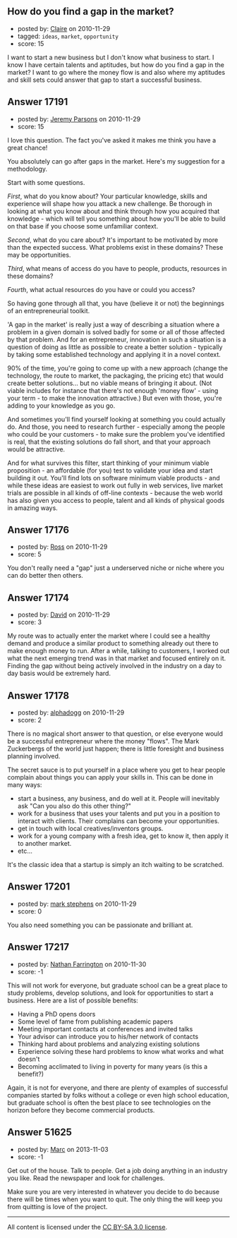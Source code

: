 ## How do you find a gap in the market?

- posted by: [Claire](https://stackexchange.com/users/-1/5668-claire) on 2010-11-29
- tagged: `ideas`, `market`, `opportunity`
- score: 15

I want to start a new business but I don't know what business to start. I know I have certain talents and aptitudes, but how do you find a gap in the market? I want to go where the money flow is and also where my aptitudes and skill sets could answer that gap to start a successful business.


## Answer 17191

- posted by: [Jeremy Parsons](https://stackexchange.com/users/-1/4291-jeremy-parsons) on 2010-11-29
- score: 15

I love this question. The fact you've asked it makes me think you have a great chance!

You absolutely can go after gaps in the market. Here's my suggestion for a methodology.

Start with some questions.

*First*, what do you know about? Your particular knowledge, skills and experience will shape how you attack a new challenge. Be thorough in looking at what you know about and think through how you acquired that knowledge - which will tell you something about how you'll be able to build on that base if you choose some unfamiliar context.

*Second*, what do you care about? It's important to be motivated by more than the expected success. What problems exist in these domains? These may be opportunities.

*Third*, what means of access do you have to people, products, resources in these domains?

*Fourth*, what actual resources do you have or could you access?

So having gone through all that, you have (believe it or not) the beginnings of an entrepreneurial toolkit.

'A gap in the market' is really just a way of describing a situation where a problem in a given domain is solved badly for some or all of those affected by that problem. And for an entrepreneur, innovation in such a situation is a question of doing as little as possible to create a better solution - typically by taking some established technology and applying it in a novel context.

90% of the time, you're going to come up with a new approach (change the technology, the route to market, the packaging, the pricing etc) that would create better solutions... but no viable means of bringing it about. (Not viable includes for instance that there's not enough 'money flow' - using your term - to make the innovation attractive.) But even with those, you're adding to your knowledge as you go. 

And sometimes you'll find yourself looking at something you could actually do. And those, you need to research further - especially among the people who could be your customers - to make sure the problem you've identified is real, that the existing solutions do fall short, and that your approach would be attractive.

And for what survives this filter, start thinking of your minimum viable proposition - an affordable (for you) test to validate your idea and start building it out. You'll find lots on software minimum viable products - and while these ideas are easiest to work out fully in web services, live market trials are possible in all kinds of off-line contexts - because the web world has also given you access to people, talent and all kinds of physical goods in amazing ways.


## Answer 17176

- posted by: [Ross](https://stackexchange.com/users/-1/1390-ross) on 2010-11-29
- score: 5

You don't really need a "gap" just a underserved niche or niche where you can do better then others.


## Answer 17174

- posted by: [David](https://stackexchange.com/users/-1/5460-david) on 2010-11-29
- score: 3

My route was to actually enter the market where I could see a healthy demand and produce a similar product to something already out there to make enough money to run. After a while, talking to customers, I worked out what the next emerging trend was in that market and focused entirely on it. Finding the gap without being actively involved in the industry on a day to day basis would be extremely hard.


## Answer 17178

- posted by: [alphadogg](https://stackexchange.com/users/-1/3197-alphadogg) on 2010-11-29
- score: 2

There is no magical short answer to that question, or else everyone would be a successful entrepreneur where the money "flows". The Mark Zuckerbergs of the world just happen; there is little foresight and business planning involved.

The secret sauce is to put yourself in a place where you get to hear people complain about things you can apply your skills in. This can be done in many ways:

 - start a business, any business, and do well at it. People will inevitably ask "Can you also do this other thing?"
 - work for a business that uses your talents and put you in a position to interact with clients. Their complains can become your opportunities.
 - get in touch with local creatives/inventors groups.
 - work for a young company with a fresh idea, get to know it, then apply it to another market.
 - etc...

It's the classic idea that a startup is simply an itch waiting to be scratched.


## Answer 17201

- posted by: [mark stephens](https://stackexchange.com/users/-1/212-mark-stephens) on 2010-11-29
- score: 0

You also need something you can be passionate and brilliant at.


## Answer 17217

- posted by: [Nathan Farrington](https://stackexchange.com/users/-1/5692-nathan-farrington) on 2010-11-30
- score: -1

This will not work for everyone, but graduate school can be a great place to study problems, develop solutions, and look for opportunities to start a business. Here are a list of possible benefits:

 - Having a PhD opens doors
 - Some level of fame from publishing academic papers
 - Meeting important contacts at conferences and invited talks
 - Your advisor can introduce you to his/her network of contacts
 - Thinking hard about problems and analyzing existing solutions
 - Experience solving these hard problems to know what works and what doesn't
 - Becoming acclimated to living in poverty for many years (is this a benefit?)

Again, it is not for everyone, and there are plenty of examples of successful companies started by folks without a college or even high school education, but graduate school is often the best place to see technologies on the horizon before they become commercial products.


## Answer 51625

- posted by: [Marc](https://stackexchange.com/users/-1/28556-marc) on 2013-11-03
- score: -1

<p>Get out of the house. Talk to people. Get a job doing anything in an industry you like. Read the newspaper and look for challenges.</p>

<p>Make sure you are very interested in whatever you decide to do because there will be times when you want to quit. The only thing the will keep you from quitting is love of the project.</p>




---

All content is licensed under the [CC BY-SA 3.0 license](https://creativecommons.org/licenses/by-sa/3.0/).
